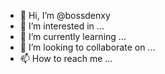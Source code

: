 - 👋 Hi, I’m @bossdenxy
- 👀 I’m interested in ...
- 🌱 I’m currently learning ...
- 💞️ I’m looking to collaborate on ...
- 📫 How to reach me ...

<!---
bossdenxy/bossdenxy is a ✨ special ✨ repository because its `README.md` (this file) appears on your GitHub profile.
You can click the Preview link to take a look at your changes.
--->
